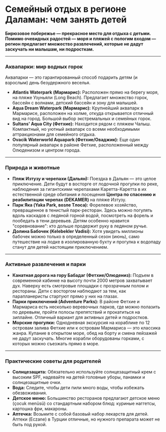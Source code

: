 # Семейный отдых в регионе Даламан: чем занять детей

**Бирюзовое побережье — прекрасное место для отдыха с детьми. Помимо очевидных радостей — моря и пляжей с пологим входом — регион предлагает множество развлечений, которые не дадут заскучать ни малышам, ни подросткам.**

---

### Аквапарки: мир водных горок

Аквапарки — это гарантированный способ подарить детям (и взрослым) день безудержного веселья.
-   **Atlantis Waterpark (Мармарис):** Расположен прямо на берегу моря, на пляже Узуньяли (Long Beach). Предлагает множество горок, бассейн с волнами, детский бассейн и зону для малышей.
-   **Aqua Dream Waterpark (Мармарис):** Крупнейший аквапарк в Мармарисе, расположен на холме, откуда открывается отличный вид на город. Большой выбор экстремальных и семейных горок.
-   **Sultans' Aqua City (Фетхие):** Находится рядом с пляжем Чалыш. Компактный, но уютный аквапарк со всеми необходимыми аттракционами для семейного отдыха.
-   **Ovacik Waterworld Aquapark (Фетхие/Оваджик):** Еще один популярный аквапарк в районе Фетхие, расположенный между Олюденизом и центром города.

---

### Природа и животные

-   **Пляж Изтузу и черепахи (Дальян):** Поездка в Дальян — это целое приключение. Дети будут в восторге от лодочной прогулки по реке, наблюдения за гигантскими черепахами Каретта-Каретта в их естественной среде обитания и посещения **Центра по спасению и реабилитации черепах (DEKAMER)** на пляже Изтузу.
-   **Парк Яка (Yaka Park, возле Тлоса):** Форелевое хозяйство, превращенное в тенистый парк-ресторан. Здесь можно погулять вдоль каскадов с ледяной горной водой, посмотреть на форель и пообедать в тени деревьев. Детям особенно нравится "соревнование": кто дольше продержит руку в ледяном ручье.
-   **Долина Бабочек (Kelebekler Vadisi):** Хотя увидеть миллионы бабочек можно только в определенный сезон (июнь), само путешествие на лодке в изолированную бухту и прогулка к водопаду станут для детей настоящим приключением.

---

### Активные развлечения и парки

-   **Канатная дорога на гору Бабадаг (Фетхие/Олюдениз):** Подъем в современной кабинке на высоту почти 2000 метров захватывает дух. Наверху есть смотровые площадки с прозрачным полом и рестораны. Дети с восторгом наблюдают за тем, как парапланеристы стартуют прямо у них на глазах.
-   **Парки приключений (Adventure Parks):** В районе Фетхие и Мармариса есть несколько веревочных парков, где можно полазить по деревьям, пройти полосы препятствий и прокатиться на зиплайне. Отличный вариант для активных детей и подростков.
-   **Морские прогулки:** Однодневная экскурсия на кораблике по 12 островам залива Фетхие или к островам Мармариса — это классика жанра. Купание в открытом море, обед на борту и смена пейзажей не дадут заскучать. Многие корабли оборудованы горками, с которых можно съезжать прямо в море.

---

### Практические советы для родителей

-   **Солнцезащита:** Обязательно используйте солнцезащитный крем с высоким SPF, надевайте на детей головные уборы, панамки и солнцезащитные очки.
-   **Вода:** Следите, чтобы дети пили много воды, чтобы избежать обезвоживания.
-   **Детское меню:** Большинство ресторанов предлагают детское меню (çocuk menüsü) со стандартным набором блюд: куриные наггетсы, картошка фри, макароны.
-   **Аптечка:** Возьмите с собой базовый набор лекарств для детей. Аптеки (Eczane) в Турции отличные, но нужного препарата может не быть под рукой. 